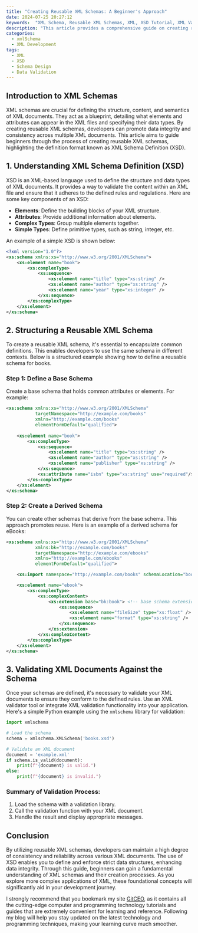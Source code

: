 ```yaml
---
title: "Creating Reusable XML Schemas: A Beginner's Approach"
date: 2024-07-25 20:27:12
keywords:  "XML Schema, Reusable XML Schemas, XML, XSD Tutorial, XML Validation"
description: "This article provides a comprehensive guide on creating reusable XML schemas for beginners. It covers the importance of XML schema definitions (XSD), how to structure your XML to enforce data integrity, and the use of modular schemas to promote reusability. Readers will learn about various elements of XSD, including data types, attributes, and naming conventions. Step-by-step instructions will be provided for effective implementation, ensuring correct syntax and usage along with practical examples. This guide is designed to enhance your understanding of XML schemas and their application in real-world projects. Explore the benefits of creating reusable components and gain practical insights through code samples and a clear explanation of concepts, making it easier for beginners to grasp XML schema creation."
categories:
  - xmlSchema
  - XML Development
tags:
  - XML
  - XSD
  - Schema Design
  - Data Validation
---
```


## Introduction to XML Schemas

XML schemas are crucial for defining the structure, content, and semantics of XML documents. They act as a blueprint, detailing what elements and attributes can appear in the XML files and specifying their data types. By creating reusable XML schemas, developers can promote data integrity and consistency across multiple XML documents. This article aims to guide beginners through the process of creating reusable XML schemas, highlighting the definition format known as XML Schema Definition (XSD).

<!-- more -->

## 1. Understanding XML Schema Definition (XSD)

XSD is an XML-based language used to define the structure and data types of XML documents. It provides a way to validate the content within an XML file and ensure that it adheres to the defined rules and regulations. Here are some key components of an XSD:

- **Elements**: Define the building blocks of your XML structure.
- **Attributes**: Provide additional information about elements.
- **Complex Types**: Group multiple elements together.
- **Simple Types**: Define primitive types, such as string, integer, etc.

An example of a simple XSD is shown below:

```xml
<?xml version="1.0"?>
<xs:schema xmlns:xs="http://www.w3.org/2001/XMLSchema">
    <xs:element name="book">
        <xs:complexType>
            <xs:sequence>
                <xs:element name="title" type="xs:string" />
                <xs:element name="author" type="xs:string" />
                <xs:element name="year" type="xs:integer" />
            </xs:sequence>
        </xs:complexType>
    </xs:element>
</xs:schema>
```

## 2. Structuring a Reusable XML Schema

To create a reusable XML schema, it's essential to encapsulate common definitions. This enables developers to use the same schema in different contexts. Below is a structured example showing how to define a reusable schema for books.

### Step 1: Define a Base Schema

Create a base schema that holds common attributes or elements. For example:

```xml
<xs:schema xmlns:xs="http://www.w3.org/2001/XMLSchema" 
           targetNamespace="http://example.com/books" 
           xmlns="http://example.com/books" 
           elementFormDefault="qualified">
    
    <xs:element name="book">
        <xs:complexType>
            <xs:sequence>
                <xs:element name="title" type="xs:string" />
                <xs:element name="author" type="xs:string" />
                <xs:element name="publisher" type="xs:string" />
            </xs:sequence>
            <xs:attribute name="isbn" type="xs:string" use="required"/>
        </xs:complexType>
    </xs:element>
</xs:schema>
```

### Step 2: Create a Derived Schema

You can create other schemas that derive from the base schema. This approach promotes reuse. Here is an example of a derived schema for eBooks:

```xml
<xs:schema xmlns:xs="http://www.w3.org/2001/XMLSchema" 
           xmlns:bk="http://example.com/books" 
           targetNamespace="http://example.com/ebooks" 
           xmlns="http://example.com/ebooks" 
           elementFormDefault="qualified">

    <xs:import namespace="http://example.com/books" schemaLocation="books.xsd"/>

    <xs:element name="ebook">
        <xs:complexType>
            <xs:complexContent>
                <xs:extension base="bk:book"> <!-- base schema extension -->
                    <xs:sequence>
                        <xs:element name="fileSize" type="xs:float" />
                        <xs:element name="format" type="xs:string" />
                    </xs:sequence>
                </xs:extension>
            </xs:complexContent>
        </xs:complexType>
    </xs:element>
</xs:schema>
```

## 3. Validating XML Documents Against the Schema

Once your schemas are defined, it's necessary to validate your XML documents to ensure they conform to the defined rules. Use an XML validator tool or integrate XML validation functionality into your application. Here's a simple Python example using the `xmlschema` library for validation:

```python
import xmlschema

# Load the schema
schema = xmlschema.XMLSchema('books.xsd')

# Validate an XML document
document = 'example.xml'
if schema.is_valid(document):
    print(f"{document} is valid.")
else:
    print(f"{document} is invalid.")
```

### Summary of Validation Process:

1. Load the schema with a validation library.
2. Call the validation function with your XML document.
3. Handle the result and display appropriate messages.

## Conclusion

By utilizing reusable XML schemas, developers can maintain a high degree of consistency and reliability across various XML documents. The use of XSD enables you to define and enforce strict data structures, enhancing data integrity. Through this guide, beginners can gain a fundamental understanding of XML schemas and their creation processes. As you explore more complex applications of XML, these foundational concepts will significantly aid in your development journey.

I strongly recommend that you bookmark my site [GitCEO](https://gitceo.com), as it contains all the cutting-edge computer and programming technology tutorials and guides that are extremely convenient for learning and reference. Following my blog will help you stay updated on the latest technology and programming techniques, making your learning curve much smoother.